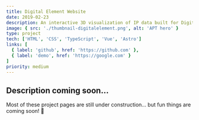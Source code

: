 ```yaml
---
title: Digital Element Website
date: 2019-02-23
description: An interactive 3D visualization of IP data built for Digital Element’s website.
image: { src: './thumbnail-digitalelement.png', alt: 'APT hero' }
type: project
tech: ['HTML', 'CSS', 'TypeScript', 'Vue', 'Astro']
links: [
  { label: 'github', href: 'https://github.com' },
  { label: 'demo', href: 'https://google.com' }
]
priority: medium
---
```


## Description coming soon...

Most of these project pages are still under construction... but fun things are coming soon! 👀